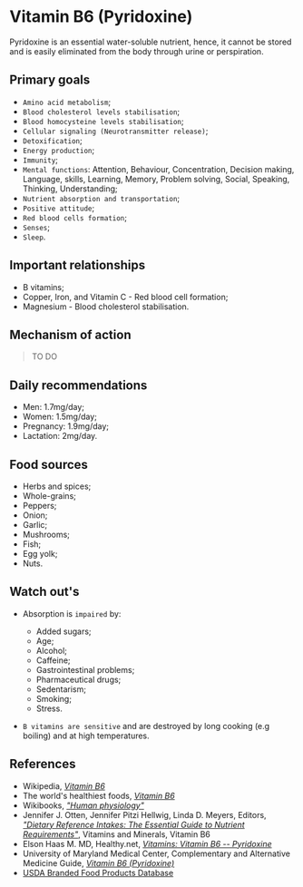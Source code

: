 # Vitamin B6 (Pyridoxine)
Pyridoxine is an essential water-soluble nutrient, hence, it cannot be stored and is easily eliminated from the body through urine or perspiration.

## Primary goals
- `Amino acid metabolism`;
- `Blood cholesterol levels stabilisation`;
- `Blood homocysteine levels stabilisation`;
- `Cellular signaling (Neurotransmitter release)`;
- `Detoxification`;
- `Energy production`;
- `Immunity`;
- `Mental functions`: Attention, Behaviour, Concentration, Decision making, Language, skills, Learning, Memory, Problem solving, Social, Speaking, Thinking, Understanding;
- `Nutrient absorption and transportation`;
- `Positive attitude`;
- `Red blood cells formation`;
- `Senses`;
- `Sleep`.

## Important relationships
- B vitamins;
- Copper, Iron, and Vitamin C - Red blood cell formation;
- Magnesium - Blood cholesterol stabilisation.

## Mechanism of action
> TO DO

## Daily recommendations
- Men: 1.7mg/day;
- Women: 1.5mg/day;
- Pregnancy: 1.9mg/day;
- Lactation: 2mg/day.

## Food sources
- Herbs and spices;
- Whole-grains;
- Peppers;
- Onion;
- Garlic;
- Mushrooms;
- Fish;
- Egg yolk;
- Nuts.

## Watch out's
- Absorption is `impaired` by:
    - Added sugars;
    - Age;
    - Alcohol;
    - Caffeine;
    - Gastrointestinal problems;
    - Pharmaceutical drugs;
    - Sedentarism;
    - Smoking;
    - Stress.

- `B vitamins are sensitive` and are destroyed by long cooking (e.g boiling) and at high temperatures.

## References
- Wikipedia, [_Vitamin B6_](https://en.wikipedia.org/wiki/Vitamin_B6)
- The world's healthiest foods, [_Vitamin B6_](http://www.whfoods.com/genpage.php?tname=nutrient&dbid=108)
- Wikibooks, [_"Human physiology"_](https://en.Wikibooks.org/wiki/Human_Physiology/Nutrition#Vitamins)
- Jennifer J. Otten, Jennifer Pitzi Hellwig, Linda D. Meyers, Editors, 
[_"Dietary Reference Intakes: The Essential Guide to Nutrient Requirements"_](https://www.amazon.com/Dietary-Reference-Intakes-Essential-Requirements/dp/0309157420), Vitamins and Minerals, Vitamin B6
- Elson Haas M. MD, Healthy.net, [_Vitamins: Vitamin B6 -- Pyridoxine_](http://www.healthy.net/Health/Article/Vitamin_B6_Pyridoxine/2128/1)
- University of Maryland Medical Center, Complementary and Alternative Medicine Guide, [_Vitamin B6 (Pyridoxine)_](http://umm.edu/health/medical/altmed/supplement/vitamin-b6-pyridoxine)
- [USDA Branded Food Products Database](https://ndb.nal.usda.gov/ndb/nutrients/report?nutrient1=415&nutrient2=&nutrient3=&&max=1000&subset=0&offset=0&sort=c&totCount=7669&measureby=g)